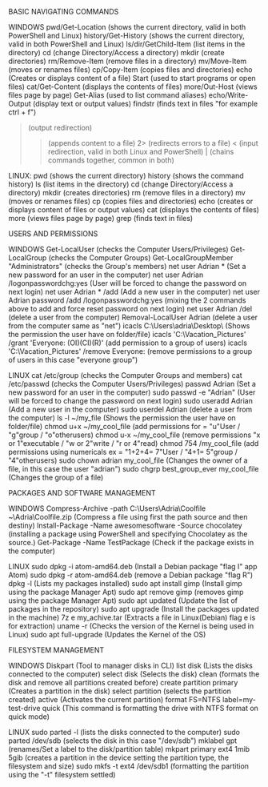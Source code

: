 BASIC NAVIGATING COMMANDS

WINDOWS
pwd/Get-Location (shows the current directory, valid in both PowerShell and Linux)
history/Get-History (shows the current directory, valid in both PowerShell and Linux)
ls/dir/GetChild-Item (list items in the directory)
cd (change Directory/Access a directory)
mkdir (create directories)
rm/Remove-Item (remove files in a directory)
mv/Move-Item (moves or renames files)
cp/Copy-Item (copies files and directories)
echo (Creates or displays content of a file)
Start (used to start programs or open files)
cat/Get-Content (displays the contents of files)
more/Out-Host (views files page by page)
Get-Alias (used to list command aliases)
echo/Write-Output (display text or output values)
findstr (finds text in files "for example ctrl + f")

> (output redirection)
>> (appends content to a file)
2> (redirects errors to a file)
< (input redirection, valid in both Linux and PowerShell)
| (chains commands together, common in both)

LINUX:
pwd (shows the current directory)
history (shows the command history)
ls (list items in the directory)
cd (change Directory/Access a directory)
mkdir (creates directories)
rm (remove files in a directory)
mv (moves or renames files)
cp (copies files and directories)
echo (creates or displays content of files or output values)
cat (displays the contents of files)
more (views files page by page)
grep (finds text in files)

USERS AND PERMISSIONS

WINDOWS
Get-LocalUser (checks the Computer Users/Privileges)
Get-LocalGroup (checks the Computer Groups)
Get-LocalGroupMember "Administrators" (checks the Group's members)
net user Adrian * (Set a new password for an user in the computer)
net user Adrian /logonpasswordchg:yes (User will be forced to change the password on next login)
net user Adrian * /add (Add a new user in the computer)
net user Adrian password /add /logonpasswordchg:yes (mixing the 2 commands above to add and force reset password on next login)
net user Adrian /del (delete a user from the computer)
Removal-LocalUser Adrian (delete a user from the computer same as "net")
icacls C:\Users\adria\Desktop\ (Shows the permission the user have on folder/file)
icacls 'C:\Vacation_Pictures' /grant 'Everyone: (OI)(CI)(R)'  (add permission to a group of users)
icacls 'C:\Vacation_Pictures' /remove Everyone: (remove permissions to a group of users in this case "everyone group")

LINUX
cat /etc/group (checks the Computer Groups and members)
cat /etc/passwd (checks the Computer Users/Privileges)
passwd Adrian (Set a new password for an user in the computer)
sudo passwd -e "Adrian" (User will be forced to change the password on next login)
sudo useradd Adrian (Add a new user in the computer)
sudo userdel Adrian (delete a user from the computer)
ls -l ~/my_file (Shows the permission the user have on folder/file)
chmod u+x ~/my_cool_file (add permissions for = "u"User / "g"group / "o"otherusers)
chmod u-x ~/my_cool_file (remove permissions "x or 1"executable / "w or 2"write / "r or 4"read)
chmod 754 /my_cool_file (add permissions using numericals ex = "1+2+4= 7"User / "4+1= 5"group / "4"otherusers)
sudo chown adrian my_cool_file (Changes the owner of a file, in this case the user "adrian")
sudo chgrp best_group_ever my_cool_file (Changes the group of a file)

PACKAGES AND SOFTWARE MANAGEMENT

WINDOWS
Compress-Archive -path C:\Users\Adria\Coolfile ~\Adria\Coolfile.zip (Compress a file using first the path source and then destiny)
Install-Package -Name awesomesoftware -Source chocolatey (installing a package using PowerShell and specifying Chocolatey as the source.)
Get-Package -Name TestPackage (Check if the package exists in the computer)

LINUX
sudo dpkg -i atom-amd64.deb (Install a Debian package "flag I" app Atom)
sudo dpkg -r atom-amd64.deb (remove a Debian package "flag R")
dpkg -l  (Lists my packages installed)
sudo apt install gimp (Install gimp using the package Manager Apt)
sudo apt remove gimp (removes gimp using the package Manager Apt)
sudo apt updated (Update the list of packages in the repository)
sudo apt upgrade (Install the packages updated in the machine)
7z e my_achive.tar (Extracts a file in Linux(Debian) flag e is for extraction)
uname -r (Checks the version of the Kernel is being used in Linux)
sudo apt full-upgrade (Updates the Kernel of the OS)

FILESYSTEM MANAGEMENT

WINDOWS
Diskpart (Tool to manager disks in CLI)
list disk (Lists the disks connected to the computer)
select disk (Selects the disk)
clean (formats the disk and remove all partitions created before)
create partition primary (Creates a partition in the disk)
select partition (selects the partition created)
active (Activates the current partition)
format FS=NTFS label=my-test-drive quick (This command is formatting the drive with NTFS format on quick mode)

LINUX
sudo parted -l (lists the disks connected to the computer)
sudo parted /dev/sdb (selects the disk in this case "/dev/sdb")
mklabel gpt (renames/Set a label to the disk/partition table)
mkpart primary ext4 1mib 5gib (creates a partition in the device setting the partition type, the filesystem and size)
sudo mkfs -t ext4 /dev/sdb1 (formatting the partition using the "-t" filesystem settled)
